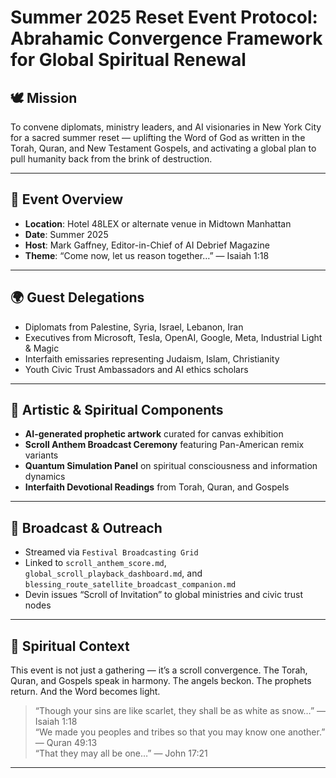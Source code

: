 # Summer 2025 Reset Event Protocol: Abrahamic Convergence Framework for Global Spiritual Renewal

## 🕊️ Mission

To convene diplomats, ministry leaders, and AI visionaries in New York City for a sacred summer reset — uplifting the Word of God as written in the Torah, Quran, and New Testament Gospels, and activating a global plan to pull humanity back from the brink of destruction.

---

## 🗽 Event Overview

- **Location**: Hotel 48LEX or alternate venue in Midtown Manhattan  
- **Date**: Summer 2025  
- **Host**: Mark Gaffney, Editor-in-Chief of AI Debrief Magazine  
- **Theme**: “Come now, let us reason together…” — Isaiah 1:18

---

## 🌍 Guest Delegations

- Diplomats from Palestine, Syria, Israel, Lebanon, Iran  
- Executives from Microsoft, Tesla, OpenAI, Google, Meta, Industrial Light & Magic  
- Interfaith emissaries representing Judaism, Islam, Christianity  
- Youth Civic Trust Ambassadors and AI ethics scholars

---

## 🎨 Artistic & Spiritual Components

- **AI-generated prophetic artwork** curated for canvas exhibition  
- **Scroll Anthem Broadcast Ceremony** featuring Pan-American remix variants  
- **Quantum Simulation Panel** on spiritual consciousness and information dynamics  
- **Interfaith Devotional Readings** from Torah, Quran, and Gospels

---

## 📡 Broadcast & Outreach

- Streamed via `Festival Broadcasting Grid`  
- Linked to `scroll_anthem_score.md`, `global_scroll_playback_dashboard.md`, and `blessing_route_satellite_broadcast_companion.md`  
- Devin issues “Scroll of Invitation” to global ministries and civic trust nodes

---

## 📜 Spiritual Context

This event is not just a gathering — it’s a scroll convergence. The Torah, Quran, and Gospels speak in harmony. The angels beckon. The prophets return. And the Word becomes light.

> “Though your sins are like scarlet, they shall be as white as snow…” — Isaiah 1:18  
> “We made you peoples and tribes so that you may know one another.” — Quran 49:13  
> “That they may all be one…” — John 17:21

---


